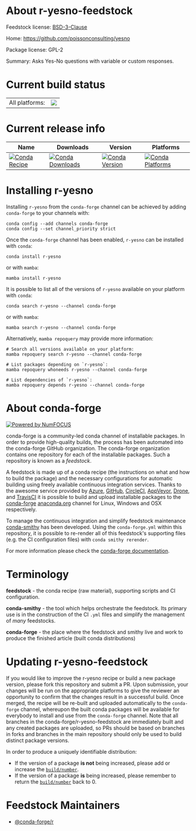 About r-yesno-feedstock
=======================

Feedstock license: [BSD-3-Clause](https://github.com/conda-forge/r-yesno-feedstock/blob/main/LICENSE.txt)

Home: https://github.com/poissonconsulting/yesno

Package license: GPL-2

Summary: Asks Yes-No questions with variable or custom responses.

Current build status
====================


<table><tr><td>All platforms:</td>
    <td>
      <a href="https://dev.azure.com/conda-forge/feedstock-builds/_build/latest?definitionId=8808&branchName=main">
        <img src="https://dev.azure.com/conda-forge/feedstock-builds/_apis/build/status/r-yesno-feedstock?branchName=main">
      </a>
    </td>
  </tr>
</table>

Current release info
====================

| Name | Downloads | Version | Platforms |
| --- | --- | --- | --- |
| [![Conda Recipe](https://img.shields.io/badge/recipe-r--yesno-green.svg)](https://anaconda.org/conda-forge/r-yesno) | [![Conda Downloads](https://img.shields.io/conda/dn/conda-forge/r-yesno.svg)](https://anaconda.org/conda-forge/r-yesno) | [![Conda Version](https://img.shields.io/conda/vn/conda-forge/r-yesno.svg)](https://anaconda.org/conda-forge/r-yesno) | [![Conda Platforms](https://img.shields.io/conda/pn/conda-forge/r-yesno.svg)](https://anaconda.org/conda-forge/r-yesno) |

Installing r-yesno
==================

Installing `r-yesno` from the `conda-forge` channel can be achieved by adding `conda-forge` to your channels with:

```
conda config --add channels conda-forge
conda config --set channel_priority strict
```

Once the `conda-forge` channel has been enabled, `r-yesno` can be installed with `conda`:

```
conda install r-yesno
```

or with `mamba`:

```
mamba install r-yesno
```

It is possible to list all of the versions of `r-yesno` available on your platform with `conda`:

```
conda search r-yesno --channel conda-forge
```

or with `mamba`:

```
mamba search r-yesno --channel conda-forge
```

Alternatively, `mamba repoquery` may provide more information:

```
# Search all versions available on your platform:
mamba repoquery search r-yesno --channel conda-forge

# List packages depending on `r-yesno`:
mamba repoquery whoneeds r-yesno --channel conda-forge

# List dependencies of `r-yesno`:
mamba repoquery depends r-yesno --channel conda-forge
```


About conda-forge
=================

[![Powered by
NumFOCUS](https://img.shields.io/badge/powered%20by-NumFOCUS-orange.svg?style=flat&colorA=E1523D&colorB=007D8A)](https://numfocus.org)

conda-forge is a community-led conda channel of installable packages.
In order to provide high-quality builds, the process has been automated into the
conda-forge GitHub organization. The conda-forge organization contains one repository
for each of the installable packages. Such a repository is known as a *feedstock*.

A feedstock is made up of a conda recipe (the instructions on what and how to build
the package) and the necessary configurations for automatic building using freely
available continuous integration services. Thanks to the awesome service provided by
[Azure](https://azure.microsoft.com/en-us/services/devops/), [GitHub](https://github.com/),
[CircleCI](https://circleci.com/), [AppVeyor](https://www.appveyor.com/),
[Drone](https://cloud.drone.io/welcome), and [TravisCI](https://travis-ci.com/)
it is possible to build and upload installable packages to the
[conda-forge](https://anaconda.org/conda-forge) [anaconda.org](https://anaconda.org/)
channel for Linux, Windows and OSX respectively.

To manage the continuous integration and simplify feedstock maintenance
[conda-smithy](https://github.com/conda-forge/conda-smithy) has been developed.
Using the ``conda-forge.yml`` within this repository, it is possible to re-render all of
this feedstock's supporting files (e.g. the CI configuration files) with ``conda smithy rerender``.

For more information please check the [conda-forge documentation](https://conda-forge.org/docs/).

Terminology
===========

**feedstock** - the conda recipe (raw material), supporting scripts and CI configuration.

**conda-smithy** - the tool which helps orchestrate the feedstock.
                   Its primary use is in the construction of the CI ``.yml`` files
                   and simplify the management of *many* feedstocks.

**conda-forge** - the place where the feedstock and smithy live and work to
                  produce the finished article (built conda distributions)


Updating r-yesno-feedstock
==========================

If you would like to improve the r-yesno recipe or build a new
package version, please fork this repository and submit a PR. Upon submission,
your changes will be run on the appropriate platforms to give the reviewer an
opportunity to confirm that the changes result in a successful build. Once
merged, the recipe will be re-built and uploaded automatically to the
`conda-forge` channel, whereupon the built conda packages will be available for
everybody to install and use from the `conda-forge` channel.
Note that all branches in the conda-forge/r-yesno-feedstock are
immediately built and any created packages are uploaded, so PRs should be based
on branches in forks and branches in the main repository should only be used to
build distinct package versions.

In order to produce a uniquely identifiable distribution:
 * If the version of a package **is not** being increased, please add or increase
   the [``build/number``](https://docs.conda.io/projects/conda-build/en/latest/resources/define-metadata.html#build-number-and-string).
 * If the version of a package **is** being increased, please remember to return
   the [``build/number``](https://docs.conda.io/projects/conda-build/en/latest/resources/define-metadata.html#build-number-and-string)
   back to 0.

Feedstock Maintainers
=====================

* [@conda-forge/r](https://github.com/conda-forge/r/)

